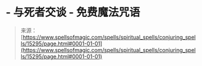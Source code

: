 <!--yml

category: 未分类

date: 2024-06-12 18:54:41

-->

# -   与死者交谈 - 免费魔法咒语

> 来源：[https://www.spellsofmagic.com/spells/spiritual_spells/conjuring_spells/15295/page.html#0001-01-01](https://www.spellsofmagic.com/spells/spiritual_spells/conjuring_spells/15295/page.html#0001-01-01)
